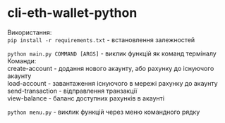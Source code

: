 # cli-eth-wallet-python

Використання: <br>
``pip install -r requirements.txt`` - встановлення залежностей <br>

``python main.py COMMAND [ARGS]`` - виклик функцій як команд терміналу <br>
  Команди: <br>
  create-account    - додання нового акаунту, або рахунку до існуючого акаунту <br>
  load-account      - завантаження існуючого в мережі рахунку до акаунту <br>
  send-transaction  - відправлення транзакції <br>
  view-balance      - баланс доступних рахунків в акаунті <br>

``python menu.py`` - виклик функцій через меню командного рядку
